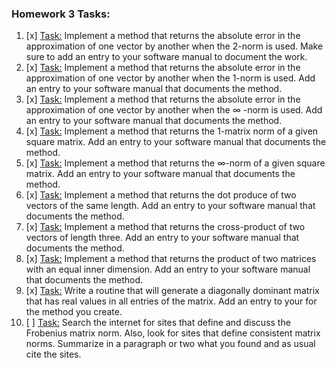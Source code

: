 ### Homework 3 Tasks:

1. [x] [Task:](1-2normabserr.md)
 Implement a method that returns the absolute error in the approximation of one vector by another when the 2-norm is used. Make sure to add an entry to your software manual to document the work.
2. [x] [Task:](2-1normabserr.md)
 Implement a method that returns the absolute error in the approximation of one vector by another when the 1-norm is used. Add an entry to your software manual that documents the method.
3. [x] [Task:](3-infnormabserr.md)
 Implement a method that returns the absolute error in the approximation of one vector by another when the ∞
-norm is used. Add an entry to your software manual that documents the method. 
4. [x] [Task:](4-1matrixnorm.md)
 Implement a method that returns the 1-matrix norm of a given square matrix. Add an entry to your software manual that documents the method. 
5. [x] [Task:](5-infmatrixnorm.md)
 Implement a method that returns the ∞-norm of a given square matrix. Add an entry to your software manual that documents the method.
6. [x] [Task:](6-dotproduct.md)
 Implement a method that returns the dot produce of two vectors of the same length. Add an entry to your software manual that documents the method.
7. [x] [Task:](7-crossproduct.md)
 Implement a method that returns the cross-product of two vectors of length three. Add an entry to your software manual that documents the method.
8. [x] [Task:](8-matrixmultiplication.md)
 Implement a method that returns the product of two matrices with an equal inner dimension. Add an entry to your software manual that documents the method.
9. [x] [Task:](9-diagdom.md)
 Write a routine that will generate a diagonally dominant matrix that has real values in all entries of the matrix. Add an entry to your for the method you create.
10. [ ] [Task:](10-MatrixNormDiscussion.md)
 Search the internet for sites that define and discuss the Frobenius matrix norm. Also, look for sites that define consistent matrix norms. Summarize in a paragraph or two what you found and as usual cite the sites.
